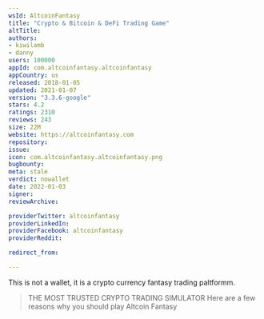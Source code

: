 ```yaml
---
wsId: AltcoinFantasy
title: "Crypto & Bitcoin & DeFi Trading Game"
altTitle: 
authors:
- kiwilamb
- danny
users: 100000
appId: com.altcoinfantasy.altcoinfantasy
appCountry: us
released: 2018-01-05
updated: 2021-01-07
version: "3.3.6-google"
stars: 4.2
ratings: 2310
reviews: 243
size: 22M
website: https://altcoinfantasy.com
repository: 
issue: 
icon: com.altcoinfantasy.altcoinfantasy.png
bugbounty: 
meta: stale
verdict: nowallet
date: 2022-01-03
signer: 
reviewArchive:

providerTwitter: altcoinfantasy
providerLinkedIn: 
providerFacebook: altcoinfantasy
providerReddit: 

redirect_from:

---
```


This is not a wallet, it is a crypto currency fantasy trading paltformm.

> THE MOST TRUSTED CRYPTO TRADING SIMULATOR Here are a few reasons why you should play Altcoin Fantasy

